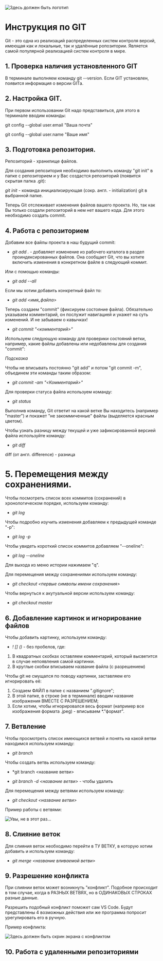 ![Здесь должен быть логотип](Логотип.jpeg)
# Инструкция по GIT

Git - это одна из реализаций распределенных систем контроля версий, имеющая как и локальные, так и удалённые ропозитории. Является самой популярной реализацией систем контроля в мире.

## 1. Проверка наличия установленного GIT

В терминале выполняем команду git --version. Если GIT установлен, появится информация о версии GITа.

## 2. Настройка GIT. 

При первом использовании Git надо представиться, для этого в терминале вводим команды: 

git config --global user.email "Ваша почта"

git config --global user.name "Ваше имя"

## 3. Подготовка репозитория. 

Репозиторий - хранилище файлов.

Для создания репозитория необходимо выполнить команду "git init" в папке с репозиторием и у Вас создастся репозиторий (появится скрытая папка .git):

*git init* - команда инициализирующая (сокр. англ. - initialization) git в выбранной папке.

Теперь Git отслеживает изменения файлов вашего проекта. Но, так как Вы только создали репозиторий в нем нет вашего кода. Для этого необходимо создать commit.

## 4. Работа с репозиторием

 Добавим все файлы проекта в наш будущий commit:

* *git add .* - добавляет изменение из рабочего каталога в раздел проиндексированных файлов. Она сообщает Git, что вы хотите включить изменения в конкретном файле в следующий коммит.

Или с помощью команды: 

* *git add --all*

Если мы хотим добавить конкретный файл то:
* *git add <имя_файла>*

Теперь создаем "commit" (фиксируем состояние файла). Обязательно указываем комментарий, он послужит навигацией и укажет на суть изменений. И не забываем о кавычках!

* *git commit "<комментарий>"* 

Используем следующую команду для проверики состояний ветки, например, какие файлы добавлены или недобавлены для создания "commit":

*Подсказка*

Чтобы не вписывать постоянно "git add" и потом "git commit -m", объединем эти команды таким образом:

* *git commit -am "<Комментарий>"*

Для проверки статуса файла используем команду: 

* *git status* 

Выполнив команду, Git ответит на какой ветке Вы находитесь (например "master") и покажет "не закоммиченные" файлы (выделяется красным цветом).

Чтобы узнать разницу между текущей и уже зафиксированной версией файла используйте команду:

* *git diff* 

diff (от англ. difference) - разница

# 5. Перемещения между сохранениями.

Чтобы посмотреть список всех коммитов (сохранений) в хронологическом порядке, используем команду:

* *git log*

Чтобы подробно изучить изменения добавляем к предыдущей команде "-p":

* *git log -p*

Чтобы увидеть короткий список коммитов добавляем "--oneline":

* *git log --oneline*

Для выхода из меню истории нажимаем "q".

Для перемещения между сохранениями используем команду:

* *git checkout <первые символы имени сохранения>*

Чтобы вернуться к акутуальной версии используем команду:

* *git checkout master* 

## 6. Добавление картинок и игнорирование файлов

Чтобы добавить картинку, используем команду:

* *! [] ()*  - без пробелов, где:

1. В квадратных скобках оставляем комментарий, который высветится в случае непоявления самой картинки.
2. В круглые скобки вписываем название файла (с разрешением)

Чтобы git не смущался по поводу картинки, заставляем его игнорировать её:

1. Создаем ФАЙЛ  в папке с названием ".gitignore";
2. В этой папке, в строке (не в терминале) вводим название изображения ВМЕСТЕ С РАЗРЕШЕНИЕМ;
3. Если хотим, чтобы игнорировался весь формат (например все изображения формата .jpeg) - вписываем *."формат".

## 7. Ветвление

Чтобы просмотреть список имеющихся ветвей и понять на какой ветви находимся используем команду:

* *git branch*

Чтобы создать ветвь используем команду:

* *git branch <название ветви>

* *git branch -d <название ветви>* - чтобы удалить

Для перемещения между ветвями используем команду:

* *git checkout <название ветви>*
 
Пример работы с ветвями:

![Увы, не в этот раз...](Ветки.jpg)

## 8. Слияние веток 

Для слияния веток необходимо перейти в ТУ ВЕТКУ, в которую хотим добавить и используем команду:

* *git merge <название вливаемой ветви>*

## 9. Разрешение конфликта

При слиянии веток может возникнуть "конфликт". Подобное происходит в том случае, когда в РАЗНЫХ ВЕТВЯХ, но в ОДИНАКОВЫХ СТРОКАХ разные данные. 

Разрешить подобный конфликт поможет сам VS Code. Будут представлены 4 возможных действия или же программа попросит урегулировать его в ручную. 
 
 Пример конфликта:

 ![Здесь должен быть скрин экрана с конфликтом](Конфликт.jpg)

 ## 10. Работа с удаленными репозиториями

 